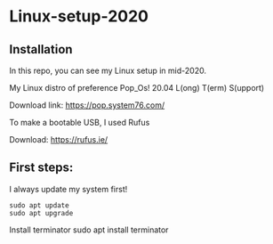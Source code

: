 # Linux-setup-2020
## Installation

In this repo, you can see my Linux setup in mid-2020.

My Linux distro of preference Pop_Os! 20.04 L(ong) T(erm) S(upport)

Download link: https://pop.system76.com/ 

To make a bootable USB, I used Rufus

Download: https://rufus.ie/

## First steps:

I always update my system first!

    sudo apt update
    sudo apt upgrade

Install terminator
    sudo apt install terminator
  
